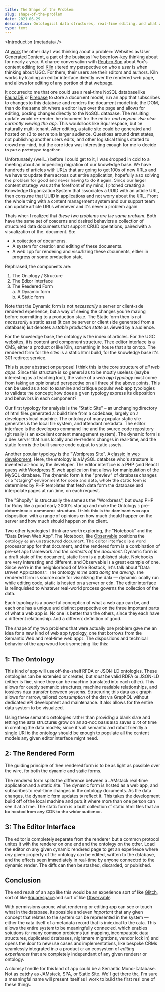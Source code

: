 ```yaml
---
title: The Shape of the Problem
slug: shape-of-the-problem
date: 2021.06.29
description: Ontological data structures, real-time editing, and what a web app _really_ is man.
type: text
---
```


<script>
  import Introduction from '../components/Introduction.svelte'
</script>

<Introduction {metadata} />

At [work](https://smugmug.com) the other day I was thinking about a problem: Websites as User Generated Content, a part of the business I've been low-key thinking about for nearly a year. A chance conversation with [Reuben Son](https://reubenson.com/) about Vox's content editing tool [Kiln](https://github.com/clay/clay-kiln) altered my perspective on who a _user_ is when thinking about UGC. For them, their users are their editors and authors. Kiln works by loading an editor interface directly over the rendered web page, and allows for editing of any portion of that webpage.

It occurred to me that one could use a real-time NoSQL database like [FaunaDB](https://fauna.com/) or [Firebase](https://firebase.google.com/) to store a document model, run an app that subscribes to changes to this database and renders the document model into the DOM, than do the same bit where a editor lays over the page and allows for editing, posting changes directly to the NoSQL database. The resulting update would re-render the document for the editor, _and anyone else also currently viewing the app_. This would look like Squarespace, but be naturally multi-tenant. After editing, a static site could be generated and hosted on s3 to serve to a larger audience. Questions around draft states, not publishing another users edits, and other logistical things started to crowd my mind, but the core idea was interesting enough for me to decide to put a prototype together.

Unfortunately (well…) before I could get to it, I was dropped in cold to a meeting about an impending migration of our knowledge base. We have hundreds of articles with URLs that are going to get 100s of new URLs and we have to update them across out entire application, hopefully also solving the problem for good and never having to do it again. Since our larger content strategy was at the forefront of my mind, I pitched creating a Knowledge Organization System that associates a UUID with an article URL, then consume that UUID in applications and not worry about the URL. Front the whole thing with a content management system and our support team can update article URLs whenever and it's never a problem 
again. 

Thats when I realized that _these two problems are the same problem_. Both have the same set of concerns and desired behaviors a collection of structured data documents that support CRUD operations, paired with a visualization of the. document. So:

- A collection of documents.
- A system for creation and editing of these documents.
- A web app for rendering and visualizing these documents, either in progress or some production state.

Rephrased, the components are:

1. The Ontology / Structure
2. The Editor Interface 
3. The Rendered Form\
	a. A Dynamic form\
	b. A Static form

Note that the Dynamic form is not _necessarily_ a server or client-side rendered experience, but a way of seeing the changes you're making before committing to a production state.  The Static form then is not _necessarily_ a static asset (it can be server or client side generated from a database) but denotes a _stable production state_ as viewed by a audience.

For the knowledge base, the ontology is the index of articles. For the UGC websites, it is content and component structure. Thee editor interface is a CMS, either a product or like Kiln, something in house that sits on top. The rendered form for the sites is a static html build, for the knowledge base it's 301 redirect service. 

This is super abstract on purpose! I think this is the core structure of _all web apps_. Since this structure is so general as to be mostly useless (maybe interesting as a teaching tool),  the value of a _web app typology_ must come from taking an opinionated perspective on all three of the above points. This can be used as a tool to examine and critique popular web app typologies to validate the concept; how does a given typology express its disposition and behaviors in each component?

Our first typology for analysis is the "Static Site" – an unchanging directory of html files generated at build time from a codebase, largely on a developers local machine. The ontology of many popular static site generates is the local file system, and attendant metadata. The editor interface is the developers command line and the source code repository (git really is an excellent content management system). The dynamic form is a dev server that runs locally and re-renders changes in real-time, and the static form is the built source code output to static assets.

Another popular typology is the "Wordpress Site". A [classic in web development](/wordpress-but-not-terriible). Here, the ontology is a MySQL database who's structure is invented ad-hoc by the developer. The editor interface is a PHP (and React I guess with Wordpress 5) web application that allows for manipulation of the MySQL database. The dynamic form is the "preview" of database changes or a "staging" environment for code and data, whole the static form is determined by PHP templates that fetch data form the database and interpolate pages at run time, on each request. 

The "Shopify" is structurally the same as the "Wordpress", but swap PHP for Ruby like a good early 2000's startup and make the  Ontology a pre-determined e-commerce structure. I think this is the dominant web app disposition, with a range of opinions on how much should happen on the server and how much should happen on the client.

Two other typologies I think are worth exploring, the "Notebook" and the "Data Driven Web App". The Notebook, like [Observable](https://observablehq.com/) positions the ontology as an unstructured document. The editor interface is a word processor app for that document, and the rendered form is a combination of pre-set app framework and _the contents of the document_. Dynamic form is a draft state of the document, static form is a published state. Notebooks are very interesting and different, and Observable is a great example of one. Since we're in the neighborhood of Mike Bostock, let's talk about "Data Driven Applications". The ontology _is the data doing the driving_. The rendered form is source code for visualizing the data — dynamic locally run while editing code, static is hosted on a server or cdn. The editor interface is relinquished to whatever real-world process governs the collection of the data.

Each typology is a powerful conception of what a web app can be, and each one has a unique and distinct perspective on the three important parts of what a web app is. No one is better than the others, since they each have a different relationship. And a different definition of good. 

The shape of my two problems that were actually one problem gave me an idea for a new kind of web app typology, one that borrows from the Semantic Web and real-time web apps. The dispositions and technical behavior of the app would look something like this:

## 1: The Ontology

This kind of app will use off-the-shelf RFDA or JSON-LD ontologies. These ontologies can be extended or created, but _must_ be valid RDFA or JSON-LD (either is fine, since they can be machine translated into each other). This allows for deeply semantic structures, machine readable relationships, and lossless data transfer between systems. Structuring this data as a graph allows for narrow, tailored _consumption_ of the dat via GraphQL without dedicated API development and maintenance. It also allows for the entire data system to be visualized.

Using these semantic ontologies rather than providing a blank slate and letting the data structures grow on an ad-hoc basis also saves _a lot_ of time in creating the data models; since it's all semantic and robot friendly a single URI to the ontology should be enough to populate all the content models any given editor interface might need.

## 2: The Rendered Form

The guiding principle of thee rendered form is to be as light as possible over the wire, for both the dynamic and static forms.

The rendered form splits the difference between a JAMstack real-time application and a static site. The dynamic form is hosted as a web app, and subscribes to real-time changes in the ontology documents. As the data changes, the dynamic form updates to reflect it. This takes the development build off of the local machine and puts it where more than one person can see it at a time. The static form is a built collection of static html files that an be hosted from any CDN to the wider audience.

## 3: The Editor Interface

The editor is completely separate from the renderer, but a common protocol unites it with the renderer on one end and the ontology on the other. Load the editor on any given dynamic rendered page to get an experience where _any_ given property of the ontology can be edited, written to the database, and the effects seen immediately in real-time by anyone connected to the dynamic render. The diffs can then be stashed, discarded, or published. 

## Conclusion

The end result of an app like this would be an experience sort of like [Glitch](https://glitch.com/), sort of like [Squarespace](https://www.squarespace.com/) and sort of like [Observable](https://observablehq.com/). 

With permissions around what rendering or editing app can see or touch what in the database, its possible and even _important_ that any given concept that relates to the system can be represented in the system — either the data itself of a metadata record that is indexical to the data. This allows the entire system to be meaningfully connected, which enables solutions for many common problems (uri mapping, incompatable data structures, duplicated databases, nightmare migrations, vendor lock in) and opens the door to new use cases and implementations, like bespoke CRMs seamlessly integrated into a product or an ecosystem of _editing experiences_ that are completely independant of any given renderer or ontology. 

A clumsy handle for this kind of app could be a Semantic Mono-Database. Not as catchy as JAMstack, SPA, or Static Site. We'll get there tho, I'm sure a meaningful name will present itself as I work to build the first real one of these things.


